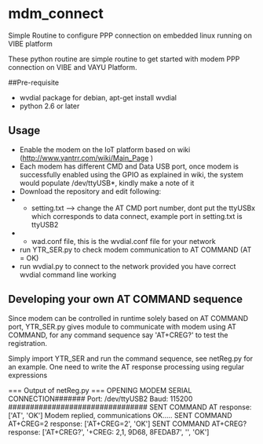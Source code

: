 # mdm_connect
Simple Routine to configure PPP connection on embedded linux running on VIBE platform

These python routine are simple routine to get started with modem PPP connection on VIBE and VAYU Platform.

##Pre-requisite 
* wvdial package for debian, apt-get install wvdial
* python 2.6 or later 

## Usage 
* Enable the modem on the IoT platform based on wiki (http://www.yantrr.com/wiki/Main_Page )
* Each modem has different CMD and Data USB port, once modem is successfully enabled using the GPIO as explained in wiki, the system would populate /dev/ttyUSB*, kindly make a note of it
* Download the repository and edit following: 
* * setting.txt --> change the AT CMD port number, dont put the ttyUSBx which corresponds to data connect, example port in setting.txt is ttyUSB2
* * wad.conf file, this is the wvdial.conf file for your network
* run YTR_SER.py to check modem communication to AT COMMAND (AT = OK)
* run wvdial.py to connect to the network provided you have correct wvdial command line working

## Developing your own AT COMMAND sequence 

Since modem can be controlled in runtime  solely based on AT COMMAND port, YTR_SER.py gives module to communicate with modem using AT COMMAND, for any command sequence say 'AT+CREG?' to test the registration.

Simply import YTR_SER  and run the command sequence, see netReg.py for an example. One need to write the AT response processing using regular expressions 

=== Output of netReg.py ===
OPENING MODEM SERIAL  CONNECTION#######
Port: /dev/ttyUSB2
Baud: 115200
################################
SENT COMMAND AT
 response: ['AT', 'OK']
Modem replied, communications OK.....
SENT COMMAND AT+CREG=2
 response: ['AT+CREG=2', 'OK']
SENT COMMAND AT+CREG?
 response: ['AT+CREG?', '+CREG: 2,1, 9D68, 8FEDAB7', '', 'OK']





